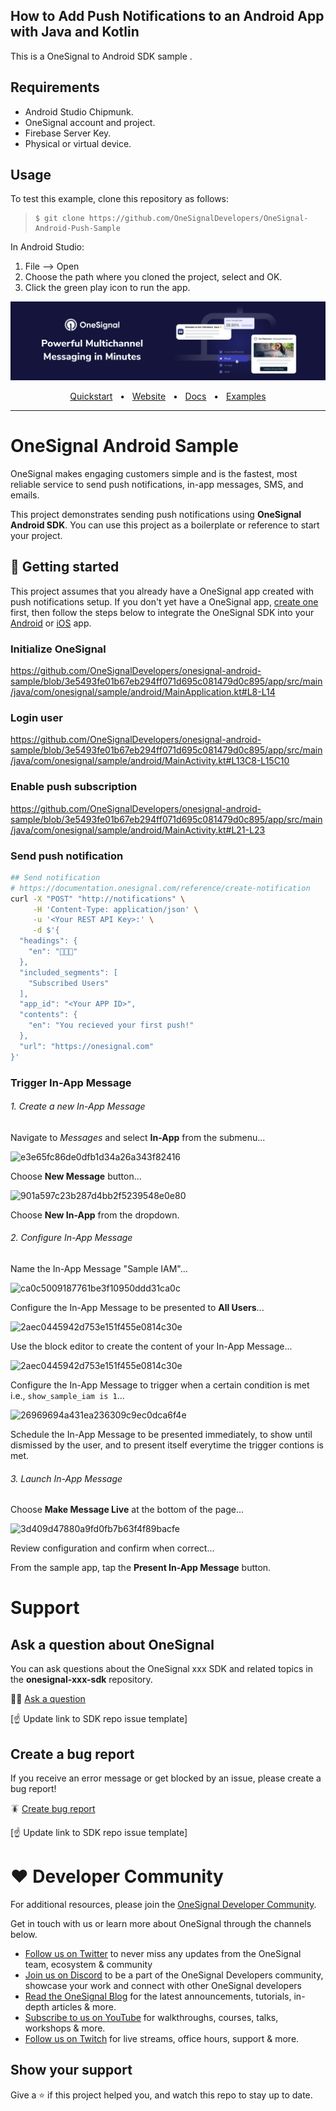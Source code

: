 ## How to Add Push Notifications to an Android App with Java and Kotlin

This is a OneSignal to Android SDK sample .

## Requirements

  * Android Studio Chipmunk.
  * OneSignal account and project.
  * Firebase Server Key.
  * Physical or virtual device.

## Usage
To test this example, clone this repository as follows:
>
>     $ git clone https://github.com/OneSignalDevelopers/OneSignal-Android-Push-Sample

In Android Studio:

1. File --> Open
2. Choose the path where you cloned the project, select and OK.
3. Click the green play icon to run the app.


![OneSignal](https://github.com/OneSignalDevelopers/.github/blob/main/assets/onesignal-banner.png?raw=true)

<div align="center">
  <a href="https://documentation.onesignal.com/docs/onboarding-with-onesignal" target="_blank">Quickstart</a>
  <span>&nbsp;&nbsp;•&nbsp;&nbsp;</span>
  <a href="https://onesignal.com/" target="_blank">Website</a>
  <span>&nbsp;&nbsp;•&nbsp;&nbsp;</span>
  <a href="https://documentation.onesignal.com/docs" target="_blank">Docs</a>
  <span>&nbsp;&nbsp;•&nbsp;&nbsp;</span>
  <a href="https://github.com/OneSignalDevelopers" target="_blank">Examples</a>
  <br />
  <hr />
</div>

# OneSignal Android Sample

OneSignal makes engaging customers simple and is the fastest, most reliable service to send push notifications, in-app messages, SMS, and emails.

This project demonstrates sending push notifications using **OneSignal Android SDK**. You can use this project as a boilerplate or reference to start your project.

## 🚦 Getting started

This project assumes that you already have a OneSignal app created with push notifications setup. If you don't yet have a OneSignal app, [create one](https://documentation.onesignal.com/docs/apps-organizations#create-an-app) first, then follow the steps below to integrate the OneSignal SDK into your [Android](https://documentation.onesignal.com/docs/android-sdk-setup) or [iOS](https://documentation.onesignal.com/docs/ios-sdk-setup) app.

### Initialize OneSignal 

https://github.com/OneSignalDevelopers/onesignal-android-sample/blob/3e5493fe01b67eb294ff071d695c081479d0c895/app/src/main/java/com/onesignal/sample/android/MainApplication.kt#L8-L14

### Login user

https://github.com/OneSignalDevelopers/onesignal-android-sample/blob/3e5493fe01b67eb294ff071d695c081479d0c895/app/src/main/java/com/onesignal/sample/android/MainActivity.kt#L13C8-L15C10

### Enable push subscription

https://github.com/OneSignalDevelopers/onesignal-android-sample/blob/3e5493fe01b67eb294ff071d695c081479d0c895/app/src/main/java/com/onesignal/sample/android/MainActivity.kt#L21-L23

### Send push notification

```bash
## Send notification
# https://documentation.onesignal.com/reference/create-notification
curl -X "POST" "http://notifications" \
     -H 'Content-Type: application/json' \
     -u '<Your REST API Key>:' \
     -d $'{
  "headings": {
    "en": "🥳🍾🎊"
  },
  "included_segments": [
    "Subscribed Users"
  ],
  "app_id": "<Your APP ID>",
  "contents": {
    "en": "You recieved your first push!"
  },
  "url": "https://onesignal.com"
}'
```

### Trigger In-App Message

###### 1. Create a new In-App Message

Navigate to _Messages_ and select **In-App** from the submenu...

![e3e65fc86de0dfb1d34a26a343f82416](https://github.com/OneSignalDevelopers/onesignal-android-sample/assets/1715082/d9645285-6b86-45dd-8723-8af0ad1e8c19)

Choose **New Message** button...

![901a597c23b287d4bb2f5239548e0e80](https://github.com/OneSignalDevelopers/onesignal-android-sample/assets/1715082/78583f5e-c931-427a-8667-6ad25759f00a)

Choose **New In-App** from the dropdown.

###### 2. Configure In-App Message

Name the In-App Message "Sample IAM"...

![ca0c5009187761be3f10950ddd31ca0c](https://github.com/OneSignalDevelopers/onesignal-android-sample/assets/1715082/07e4dd49-6014-48df-82ed-866949459885)

Configure the In-App Message to be presented to **All Users**...

![2aec0445942d753e151f455e0814c30e](https://github.com/OneSignalDevelopers/onesignal-android-sample/assets/1715082/41b87186-be46-49df-a5a8-f85b0bbbfecf)

Use the block editor to create the content of your In-App Message...

![2aec0445942d753e151f455e0814c30e](https://github.com/OneSignalDevelopers/onesignal-android-sample/assets/1715082/2d7cd693-5ab0-4d55-900f-362aed9700a3)

Configure the In-App Message to trigger when a certain condition is met i.e., `show_sample_iam is 1`...

![26969694a431ea236309c9ec0dca6f4e](https://github.com/OneSignalDevelopers/onesignal-android-sample/assets/1715082/ed5ff565-a477-4e51-9961-bbad9179f4f9)

Schedule the In-App Message to be presented immediately, to show until dismissed by the user, and to present itself everytime the trigger contions is met.

###### 3. Launch In-App Message

Choose **Make Message Live** at the bottom of the page...

![3d409d47880a9fd0fb7b63f4f89bacfe](https://github.com/OneSignalDevelopers/onesignal-android-sample/assets/1715082/272bffb7-eef7-4028-889f-a75df398239a)

Review configuration and confirm when correct...

From the sample app, tap the **Present In-App Message** button.


# Support

## Ask a question about OneSignal

You can ask questions about the OneSignal xxx SDK and related topics in the **onesignal-xxx-sdk** repository.

🙋‍♂️ [Ask a question](#)

[☝️ Update link to SDK repo issue template]

## Create a bug report

If you receive an error message or get blocked by an issue, please create a bug report!

🪳 [Create bug report](#)

[☝️ Update link to SDK repo issue template]

# ❤️ Developer Community

For additional resources, please join the [OneSignal Developer Community](https://onesignal.com/onesignal-developers).

Get in touch with us or learn more about OneSignal through the channels below.

- [Follow us on Twitter](https://twitter.com/onesignaldevs) to never miss any updates from the OneSignal team, ecosystem & community
- [Join us on Discord](https://discord.gg/EP7gf6Uz7G) to be a part of the OneSignal Developers community, showcase your work and connect with other OneSignal developers
- [Read the OneSignal Blog](https://onesignal.com/blog/) for the latest announcements, tutorials, in-depth articles & more.
- [Subscribe to us on YouTube](https://www.youtube.com/channel/UCe63d5EDQsSkOov-bIE_8Aw/featured) for walkthroughs, courses, talks, workshops & more.
- [Follow us on Twitch](https://www.twitch.tv/onesignaldevelopers) for live streams, office hours, support & more.

## Show your support

Give a ⭐️ if this project helped you, and watch this repo to stay up to date.
